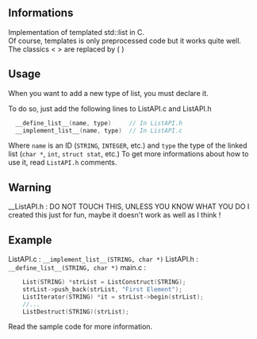 Informations
-------
Implementation of templated std::list in C.  
Of course, templates is only preprocessed code but it works quite well.  
The classics < > are replaced by ( )

Usage
-------
When you want to add a new type of list, you must declare it.

To do so, just add the following lines to ListAPI.c and ListAPI.h
```c
  __define_list__(name, type)     // In ListAPI.h
  __implement_list__(name, type)  // In ListAPI.c
```
Where `name` is an ID (`STRING`, `INTEGER`, etc.) and `type` the type of the linked list (`char *`, `int`, `struct stat`, etc.)
To get more informations about how to use it, read `ListAPI.h` comments.

Warning
-------
__ListAPI.h : DO NOT TOUCH THIS, UNLESS YOU KNOW WHAT YOU DO
I created this just for fun, maybe it doesn't work as well as I think !

Example
-------

ListAPI.c : `__implement_list__(STRING, char *)`
ListAPI.h : `__define_list__(STRING, char *)`
main.c :
```c
    List(STRING) *strList = ListConstruct(STRING);
    strList->push_back(strList, "First Element");
    ListIterator(STRING) *it = strList->begin(strList);
    //...
    ListDestruct(STRING)(strList);
```

Read the sample code for more information.
